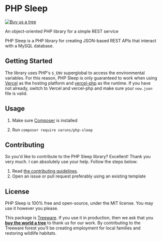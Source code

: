 # PHP Sleep

[![Buy us a tree](https://img.shields.io/badge/Treeware-%F0%9F%8C%B3-lightgreen)](https://plant.treeware.earth/varunsingh87/php-sleep)

An object-oriented PHP library for a simple REST service

PHP Sleep is a PHP library for creating JSON-based REST APIs that interact with a MySQL database.

## Getting Started

The library uses PHP's `$_ENV` superglobal to access the environmental variables. 
For this reason, PHP Sleep is only guaranteed to work when using [Vercel](vercel.com/) as the hosting platform and [vercel-php](https://github.com/juicyfx/vercel-php) as the runtime. If you have not already, switch to Vercel and vercel-php and make sure your `now.json` file is valid.

## Usage

1. Make sure [Composer](https://getcomposer.org/) is installed

2. Run `composer require varuns/php-sleep`

## Contributing

So you'd like to contribute to the PHP Sleep library? Excellent! Thank you very much. I can absolutely use your help. Follow the steps below:

1. Read [the contributing guidelines](CONTRIBUTING.md).
2. Open an issue or pull request preferably using an existing template

## License

PHP Sleep is 100% free and open-source, under the MIT license. You may use it however you please.

This package is [Treeware](https://treeware.earth). If you use it in production, then we ask that you [**buy the world a tree**](https://plant.treeware.earth/varunsingh87/php-sleep) to thank us for our work. By contributing to the Treeware forest you’ll be creating employment for local families and restoring wildlife habitats.
